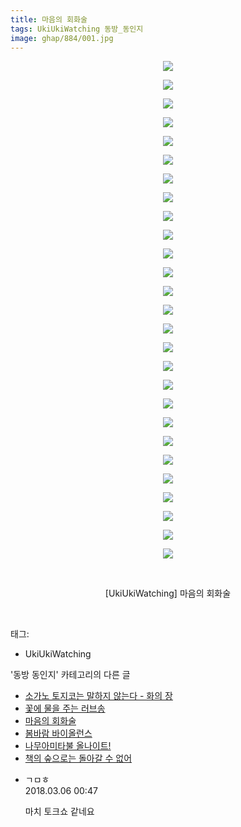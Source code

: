 ```yaml
---
title: 마음의 회화술
tags: UkiUkiWatching 동방_동인지
image: ghap/884/001.jpg
---
```

<div class="article">
<p style="text-align: center; clear: none; float: none;"><img src="{{ site.nasurl }}/ghap/884/001.jpg"/></p>
<p style="text-align: center; clear: none; float: none;"><img src="{{ site.nasurl }}/ghap/884/002.jpg"/></p>
<p style="text-align: center; clear: none; float: none;"><img src="{{ site.nasurl }}/ghap/884/003.jpg"/></p>
<p style="text-align: center; clear: none; float: none;"><img src="{{ site.nasurl }}/ghap/884/004.jpg"/></p>
<p style="text-align: center; clear: none; float: none;"><img src="{{ site.nasurl }}/ghap/884/005.jpg"/></p>
<p style="text-align: center; clear: none; float: none;"><img src="{{ site.nasurl }}/ghap/884/006.jpg"/></p>
<p style="text-align: center; clear: none; float: none;"><img src="{{ site.nasurl }}/ghap/884/007.jpg"/></p>
<p style="text-align: center; clear: none; float: none;"><img src="{{ site.nasurl }}/ghap/884/008.jpg"/></p>
<p style="text-align: center; clear: none; float: none;"><img src="{{ site.nasurl }}/ghap/884/009.jpg"/></p>
<p style="text-align: center; clear: none; float: none;"><img src="{{ site.nasurl }}/ghap/884/010.jpg"/></p>
<p style="text-align: center; clear: none; float: none;"><img src="{{ site.nasurl }}/ghap/884/011.jpg"/></p>
<p style="text-align: center; clear: none; float: none;"><img src="{{ site.nasurl }}/ghap/884/012.jpg"/></p>
<p style="text-align: center; clear: none; float: none;"><img src="{{ site.nasurl }}/ghap/884/013.jpg"/></p>
<p style="text-align: center; clear: none; float: none;"><img src="{{ site.nasurl }}/ghap/884/014.jpg"/></p>
<p style="text-align: center; clear: none; float: none;"><img src="{{ site.nasurl }}/ghap/884/015.jpg"/></p>
<p style="text-align: center; clear: none; float: none;"><img src="{{ site.nasurl }}/ghap/884/016.jpg"/></p>
<p style="text-align: center; clear: none; float: none;"><img src="{{ site.nasurl }}/ghap/884/017.jpg"/></p>
<p style="text-align: center; clear: none; float: none;"><img src="{{ site.nasurl }}/ghap/884/018.jpg"/></p>
<p style="text-align: center; clear: none; float: none;"><img src="{{ site.nasurl }}/ghap/884/019.jpg"/></p>
<p style="text-align: center; clear: none; float: none;"><img src="{{ site.nasurl }}/ghap/884/020.jpg"/></p>
<p style="text-align: center; clear: none; float: none;"><img src="{{ site.nasurl }}/ghap/884/021.jpg"/></p>
<p style="text-align: center; clear: none; float: none;"><img src="{{ site.nasurl }}/ghap/884/022.jpg"/></p>
<p style="text-align: center; clear: none; float: none;"><img src="{{ site.nasurl }}/ghap/884/023.jpg"/></p>
<p style="text-align: center; clear: none; float: none;"><img src="{{ site.nasurl }}/ghap/884/024.jpg"/></p>
<p style="text-align: center; clear: none; float: none;"><img src="{{ site.nasurl }}/ghap/884/025.jpg"/></p>
<p style="text-align: center; clear: none; float: none;"><img src="{{ site.nasurl }}/ghap/884/026.jpg"/></p>
<p style="text-align: center; clear: none; float: none;"><img src="{{ site.nasurl }}/ghap/884/027.jpg"/></p>
<p style="text-align: center; clear: none; float: none;"><br/></p>
<p style="text-align: center; clear: none; float: none;">[UkiUkiWatching] 마음의 회화술</p>
<p><br/></p>
</div><div class="tagTrail">
<p>태그: </p>
<ul>
<li>UkiUkiWatching</li>
</ul>
</div><div class="another">
<p>'동방 동인지' 카테고리의 다른 글</p>
<ul>
<li><a href="/2016-07-16-ghap_887">소가노 토지코는 말하지 않는다 - 화의 장</a></li>
<li><a href="/2016-07-16-ghap_885">꽃에 물을 주는 러브송</a></li>
<li><a href="/2016-07-16-ghap_884">마음의 회화술</a></li>
<li><a href="/2016-07-15-ghap_883">봄바람 바이올런스</a></li>
<li><a href="/2016-07-15-ghap_881">나무아미타불 올나이트!</a></li>
<li><a href="/2016-07-15-ghap_880">책의 숲으로는 돌아갈 수 없어</a></li>
</ul>
</div><div class="cb_module cb_fluid">
<div class="cb_wrt cb_profile">
<div class="comment">
<ul>
<li class="cb_thumb_off" id="comment15213305">
<div class="cb_comment_area">
<div class="cb_info_area">
<div class="cb_section">
<span class="cb_nick_name">ㄱㅁㅎ</span>
</div>
<div class="cb_section">
<span class="cb_date">2018.03.06 00:47 </span>
</div>
</div>
<div class="cb_dsc_comment">
<p class="cb_dsc">
											마치 토크쇼 같네요
										</p>
</div>
</div></li>
</ul>
</div>
</div><!-- commentList close -->
</div>